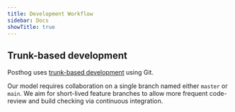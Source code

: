 ```yaml
---
title: Development Workflow
sidebar: Docs
showTitle: true
---
```


## Trunk-based development

Posthog uses <a href="https://cloud.google.com/architecture/devops/devops-tech-trunk-based-development" target="_blank">
trunk-based development</a> using Git.

Our model requires collaboration on a single branch named either `master` or `main`. We aim for short-lived feature branches to allow more frequent code-review and build checking via continuous integration.

